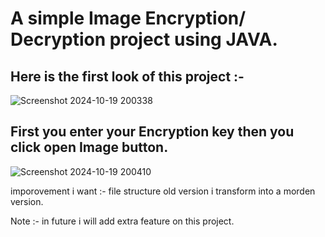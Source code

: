 # A simple Image Encryption/ Decryption project using JAVA.

## Here is the first look of this project :-
![Screenshot 2024-10-19 200338](https://github.com/user-attachments/assets/2b9ed22c-1d33-485f-8790-ee00e5b01c8b)
## First you enter your Encryption key then you click open Image button.
![Screenshot 2024-10-19 200410](https://github.com/user-attachments/assets/e1f38319-e6ed-4faf-a122-c7befad48979)

imporovement i want :- file structure old version i transform into a morden version.

Note :- in future i will add extra feature on this project.
